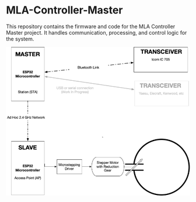 # MLA-Controller-Master

This repository contains the firmware and code for the MLA Controller Master project. It handles communication, processing, and control logic for the system.

![MLA Controller Image](Doc/Diag/diag.png)